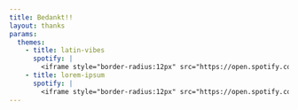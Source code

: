 ```yaml
---
title: Bedankt!!
layout: thanks
params:
  themes:
    - title: latin-vibes
      spotify: |
        <iframe style="border-radius:12px" src="https://open.spotify.com/embed/track/1tJmVBavhzhCvTAYHKZ6Rn?utm_source=generator" width="100%" height="352" frameBorder="0" allowfullscreen="" allow="autoplay; clipboard-write; encrypted-media; fullscreen; picture-in-picture" loading="lazy"></iframe>
    - title: lorem-ipsum
      spotify: |
        <iframe style="border-radius:12px" src="https://open.spotify.com/embed/track/1tJmVBavhzhCvTAYHKZ6Rn?utm_source=generator" width="100%" height="352" frameBorder="0" allowfullscreen="" allow="autoplay; clipboard-write; encrypted-media; fullscreen; picture-in-picture" loading="lazy"></iframe>
---
```

